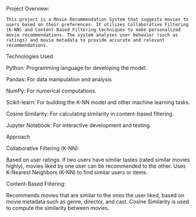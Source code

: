 Project Overview:

	This project is a Movie Recommendation System that suggests movies to users based on their preferences. It utilizes Collaborative Filtering (K-NN) and Content-Based Filtering techniques to make personalized movie recommendations. The system analyzes user behavior (such as ratings) and movie metadata to provide accurate and relevant recommendations.

 Technologies Used
 
Python: Programming language for developing the model.

Pandas: For data manipulation and analysis

NumPy: For numerical computations.

Scikit-learn: For building the K-NN model and other machine learning tasks.

Cosine Similarity: For calculating similarity in content-based filtering.

Jupyter Notebook: For interactive development and testing.

Approach

Collaborative Filtering (K-NN):

Based on user ratings. If two users have similar tastes (rated similar movies highly), movies liked by one user can be recommended to the other.
Uses K-Nearest Neighbors (K-NN) to find similar users or items.

Content-Based Filtering:

Recommends movies that are similar to the ones the user liked, based on movie metadata such as genre, director, and cast.
Cosine Similarity is used to compute the similarity between movies.
